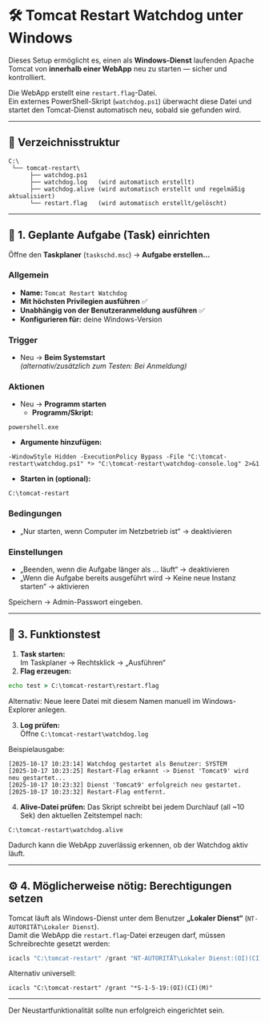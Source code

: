 # 🛠️ Tomcat Restart Watchdog unter Windows

Dieses Setup ermöglicht es, einen als **Windows-Dienst** laufenden Apache Tomcat von **innerhalb einer WebApp** neu zu starten — sicher und kontrolliert.

Die WebApp erstellt eine `restart.flag`-Datei.  
Ein externes PowerShell-Skript (`watchdog.ps1`) überwacht diese Datei und startet den Tomcat-Dienst automatisch neu, sobald sie gefunden wird.

---

## 📂 Verzeichnisstruktur

```
C:\
 └── tomcat-restart\
      ├── watchdog.ps1
      ├── watchdog.log   (wird automatisch erstellt)
      ├── watchdog.alive (wird automatisch erstellt und regelmäßig aktualisiert)
      └── restart.flag   (wird automatisch erstellt/gelöscht)
```

---

## 🧰 1. Geplante Aufgabe (Task) einrichten

Öffne den **Taskplaner** (`taskschd.msc`) → **Aufgabe erstellen...**

### Allgemein
- **Name:** `Tomcat Restart Watchdog`
- **Mit höchsten Privilegien ausführen** ✅
- **Unabhängig von der Benutzeranmeldung ausführen** ✅
- **Konfigurieren für:** deine Windows-Version

### Trigger
- Neu → **Beim Systemstart**  
  *(alternativ/zusätzlich zum Testen: Bei Anmeldung)*

### Aktionen
- Neu → **Programm starten**
  - **Programm/Skript:**  
```
powershell.exe
```
  - **Argumente hinzufügen:**  
```
-WindowStyle Hidden -ExecutionPolicy Bypass -File "C:\tomcat-restart\watchdog.ps1" *> "C:\tomcat-restart\watchdog-console.log" 2>&1
```
- **Starten in (optional):**  
```
C:\tomcat-restart
```

### Bedingungen
- „Nur starten, wenn Computer im Netzbetrieb ist“ → deaktivieren

### Einstellungen
- „Beenden, wenn die Aufgabe länger als ... läuft“ → deaktivieren  
- „Wenn die Aufgabe bereits ausgeführt wird → Keine neue Instanz starten“ → aktivieren

Speichern → Admin-Passwort eingeben.

---

## 🧪 3. Funktionstest

1. **Task starten:**  
   Im Taskplaner → Rechtsklick → „Ausführen“
2. **Flag erzeugen:**  
```cmd
echo test > C:\tomcat-restart\restart.flag
```
Alternativ: Neue leere Datei mit diesem Namen manuell im Windows-Explorer anlegen.

3. **Log prüfen:**  
   Öffne `C:\tomcat-restart\watchdog.log`

Beispielausgabe:
```
[2025-10-17 10:23:14] Watchdog gestartet als Benutzer: SYSTEM
[2025-10-17 10:23:25] Restart-Flag erkannt -> Dienst 'Tomcat9' wird neu gestartet...
[2025-10-17 10:23:32] Dienst 'Tomcat9' erfolgreich neu gestartet.
[2025-10-17 10:23:32] Restart-Flag entfernt.
```

4. **Alive-Datei prüfen:**
    Das Skript schreibt bei jedem Durchlauf (all  ~10 Sek) den aktuellen Zeitstempel nach:
```
C:\tomcat-restart\watchdog.alive
```
Dadurch kann die WebApp zuverlässig erkennen, ob der Watchdog aktiv läuft.

---

## ⚙️ 4. Möglicherweise nötig: Berechtigungen setzen

Tomcat läuft als Windows-Dienst unter dem Benutzer **„Lokaler Dienst“** (`NT-AUTORITÄT\Lokaler Dienst`).  
Damit die WebApp die `restart.flag`-Datei erzeugen darf, müssen Schreibrechte gesetzt werden:

```powershell
icacls "C:\tomcat-restart" /grant "NT-AUTORITÄT\Lokaler Dienst:(OI)(CI)(M)"
```

Alternativ universell:
```
icacls "C:\tomcat-restart" /grant "*S-1-5-19:(OI)(CI)(M)"
```

--- 

Der Neustartfunktionalität sollte nun erfolgreich eingerichtet sein.
